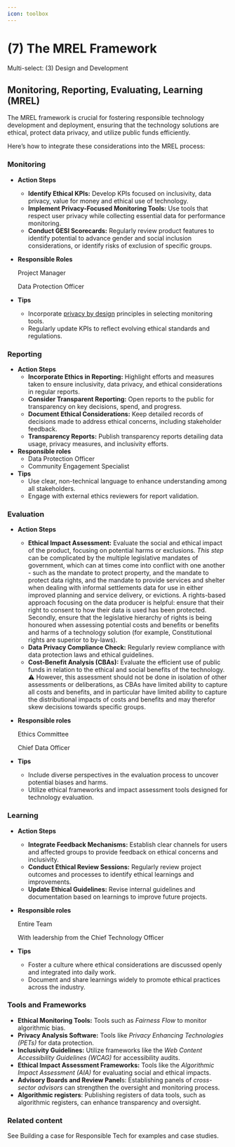 ```yaml
---
icon: toolbox
---
```


# (7) The MREL Framework

Multi-select: (3) Design and Development

## Monitoring, Reporting, Evaluating, Learning (MREL)

The MREL framework is crucial for fostering responsible technology development and deployment, ensuring that the technology solutions are ethical, protect data privacy, and utilize public funds efficiently.

Here’s how to integrate these considerations into the MREL process:

### Monitoring

* **Action Steps**
  * **Identify Ethical KPIs:** Develop KPIs focused on inclusivity, data privacy, value for money and ethical use of technology.
  * **Implement Privacy-Focused Monitoring Tools:** Use tools that respect user privacy while collecting essential data for performance monitoring.
  * **Conduct GESI Scorecards:** Regularly review product features to identify potential to advance gender and social inclusion considerations, or identify risks of exclusion of specific groups.
*   **Responsible Roles**

    Project Manager

    Data Protection Officer
* **Tips**
  * Incorporate [privacy by design](https://www.notion.so/Design-and-Development-6ee7f7a2eb7c4adfa5a128dca84b8154?pvs=21) principles in selecting monitoring tools.
  * Regularly update KPIs to reflect evolving ethical standards and regulations.

### Reporting

* **Action Steps**
  * **Incorporate Ethics in Reporting:** Highlight efforts and measures taken to ensure inclusivity, data privacy, and ethical considerations in regular reports.
  * **Consider Transparent Reporting:** Open reports to the public for transparency on key decisions, spend, and progress.
  * **Document Ethical Considerations:** Keep detailed records of decisions made to address ethical concerns, including stakeholder feedback.
  * **Transparency Reports:** Publish transparency reports detailing data usage, privacy measures, and inclusivity efforts.
* **Responsible roles**
  * Data Protection Officer
  * Community Engagement Specialist
* **Tips**
  * Use clear, non-technical language to enhance understanding among all stakeholders.
  * Engage with external ethics reviewers for report validation.

### Evaluation

* **Action Steps**
  * **Ethical Impact Assessment:** Evaluate the social and ethical impact of the product, focusing on potential harms or exclusions. _This step_ can be complicated by the multiple legislative mandates of government, which can at times come into conflict with one another - such as the mandate to protect property, and the mandate to protect data rights, and the mandate to provide services and shelter when dealing with informal settlements data for use in either improved planning and service delivery, or evictions. A rights-based approach focusing on the data producer is helpful: ensure that their right to consent to how their data is used has been protected. Secondly, ensure that the legislative hierarchy of rights is being honoured when assessing potential costs and benefits or benefits and harms of a technology solution (for example, Constitutional rights are superior to by-laws).
  * **Data Privacy Compliance Check:** Regularly review compliance with data protection laws and ethical guidelines.
  * **Cost-Benefit Analysis (CBAs):** Evaluate the efficient use of public funds in relation to the ethical and social benefits of the technology. ⚠️ However, this assessment should not be done in isolation of other assessments or deliberations, as CBAs have limited ability to capture all costs and benefits, and in particular have limited ability to capture the distributional impacts of costs and benefits and may therefor skew decisions towards specific groups.
*   **Responsible roles**

    Ethics Committee

    Chief Data Officer
* **Tips**
  * Include diverse perspectives in the evaluation process to uncover potential biases and harms.
  * Utilize ethical frameworks and impact assessment tools designed for technology evaluation.

### Learning

* **Action Steps**
  * **Integrate Feedback Mechanisms:** Establish clear channels for users and affected groups to provide feedback on ethical concerns and inclusivity.
  * **Conduct Ethical Review Sessions:** Regularly review project outcomes and processes to identify ethical learnings and improvements.
  * **Update Ethical Guidelines:** Revise internal guidelines and documentation based on learnings to improve future projects.
*   **Responsible roles**

    Entire Team

    With leadership from the Chief Technology Officer
* **Tips**
  * Foster a culture where ethical considerations are discussed openly and integrated into daily work.
  * Document and share learnings widely to promote ethical practices across the industry.

### Tools and Frameworks

* **Ethical Monitoring Tools:** Tools such as _Fairness Flow_ to monitor algorithmic bias.
* **Privacy Analysis Software:** Tools like _Privacy Enhancing Technologies (PETs)_ for data protection.
* **Inclusivity Guidelines:** Utilize frameworks like the _Web Content Accessibility Guidelines (WCAG)_ for accessibility audits.
* **Ethical Impact Assessment Frameworks:** Tools like the _Algorithmic Impact Assessment (AIA)_ for evaluating social and ethical impacts.
* **Advisory Boards and Review Panel**s: Establishing panels of _cross-sector advisors_ can strengthen the oversight and monitoring process.
* **Algorithmic registers**: Publishing registers of data tools, such as algorithmic registers, can enhance transparency and oversight.

### Related content

See Building a case for Responsible Tech for examples and case studies.
